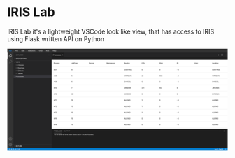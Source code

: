 # IRIS Lab

IRIS Lab it's a lightweight VSCode look like view, that has access to IRIS using Flask written API on Python


![IRISLab](irislab.png)
